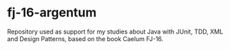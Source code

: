 # fj-16-argentum
Repository used as support for my studies about Java with JUnit, TDD, XML and Design Patterns, based on the book Caelum FJ-16.
